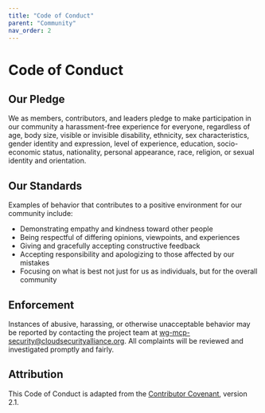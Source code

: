 ```yaml
---
title: "Code of Conduct"
parent: "Community"
nav_order: 2
---
```


# Code of Conduct

## Our Pledge

We as members, contributors, and leaders pledge to make participation in our community a harassment-free experience for everyone, regardless of age, body size, visible or invisible disability, ethnicity, sex characteristics, gender identity and expression, level of experience, education, socio-economic status, nationality, personal appearance, race, religion, or sexual identity and orientation.

## Our Standards

Examples of behavior that contributes to a positive environment for our community include:

- Demonstrating empathy and kindness toward other people
- Being respectful of differing opinions, viewpoints, and experiences
- Giving and gracefully accepting constructive feedback
- Accepting responsibility and apologizing to those affected by our mistakes
- Focusing on what is best not just for us as individuals, but for the overall community

## Enforcement

Instances of abusive, harassing, or otherwise unacceptable behavior may be reported by contacting the project team at wg-mcp-security@cloudsecurityalliance.org. All complaints will be reviewed and investigated promptly and fairly.

## Attribution

This Code of Conduct is adapted from the [Contributor Covenant](https://contributor-covenant.org), version 2.1.
